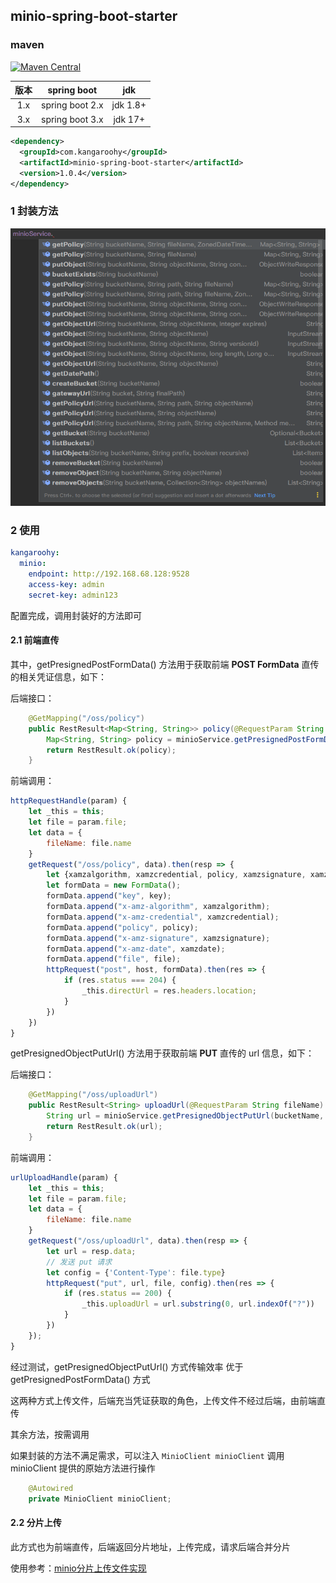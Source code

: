 ## minio-spring-boot-starter

### maven

[![Maven Central](https://img.shields.io/maven-central/v/com.kangaroohy/minio-spring-boot-starter.svg)](https://search.maven.org/#search%7Cgav%7C1%7Cg%3A%22com.kangaroohy%22%20AND%20a%3A%minio-spring-boot-starter%22)


| 版本  |   spring boot   |   jdk    |
|:---:|:---------------:|:--------:|
| 1.x | spring boot 2.x | jdk 1.8+ |
| 3.x | spring boot 3.x | jdk 17+  |

~~~xml
<dependency>
  <groupId>com.kangaroohy</groupId>
  <artifactId>minio-spring-boot-starter</artifactId>
  <version>1.0.4</version>
</dependency>
~~~

### 1 封装方法
![method.png](method.png)

### 2 使用

```yaml
kangaroohy:
  minio:
    endpoint: http://192.168.68.128:9528
    access-key: admin
    secret-key: admin123
```
配置完成，调用封装好的方法即可

#### 2.1 前端直传

其中，getPresignedPostFormData() 方法用于获取前端 **POST FormData** 直传的相关凭证信息，如下：

后端接口：
```java
    @GetMapping("/oss/policy")
    public RestResult<Map<String, String>> policy(@RequestParam String fileName) throws MinioException {
        Map<String, String> policy = minioService.getPresignedPostFormData(bucketName, fileName);
        return RestResult.ok(policy);
    }
```
前端调用：
```javascript
httpRequestHandle(param) {
    let _this = this;
    let file = param.file;
    let data = {
        fileName: file.name
    }
    getRequest("/oss/policy", data).then(resp => {
        let {xamzalgorithm, xamzcredential, policy, xamzsignature, xamzdate, host, key} = resp.data;
        let formData = new FormData();
        formData.append("key", key);
        formData.append("x-amz-algorithm", xamzalgorithm);
        formData.append("x-amz-credential", xamzcredential);
        formData.append("policy", policy);
        formData.append("x-amz-signature", xamzsignature);
        formData.append("x-amz-date", xamzdate);
        formData.append("file", file);
        httpRequest("post", host, formData).then(res => {
            if (res.status === 204) {
                _this.directUrl = res.headers.location;
            }
        })
    })
}
```

getPresignedObjectPutUrl() 方法用于获取前端 **PUT** 直传的 url 信息，如下：

后端接口：
```java
    @GetMapping("/oss/uploadUrl")
    public RestResult<String> uploadUrl(@RequestParam String fileName) throws MinioException {
        String url = minioService.getPresignedObjectPutUrl(bucketName, fileName);
        return RestResult.ok(url);
    }
```
前端调用：
```javascript
urlUploadHandle(param) {
    let _this = this;
    let file = param.file;
    let data = {
        fileName: file.name
    }
    getRequest("/oss/uploadUrl", data).then(resp => {
        let url = resp.data;
        // 发送 put 请求
        let config = {'Content-Type': file.type}
        httpRequest("put", url, file, config).then(res => {
            if (res.status == 200) {
                _this.uploadUrl = url.substring(0, url.indexOf("?"))
            }
        })
    });
}
```

经过测试，getPresignedObjectPutUrl() 方式传输效率 优于 getPresignedPostFormData() 方式

这两种方式上传文件，后端充当凭证获取的角色，上传文件不经过后端，由前端直传

其余方法，按需调用

如果封装的方法不满足需求，可以注入 `MinioClient minioClient` 调用 minioClient 提供的原始方法进行操作

```java
    @Autowired
    private MinioClient minioClient;
```

#### 2.2 分片上传

此方式也为前端直传，后端返回分片地址，上传完成，请求后端合并分片

使用参考：[minio分片上传文件实现](https://blog.csdn.net/Vampire_1122/article/details/128278615)
